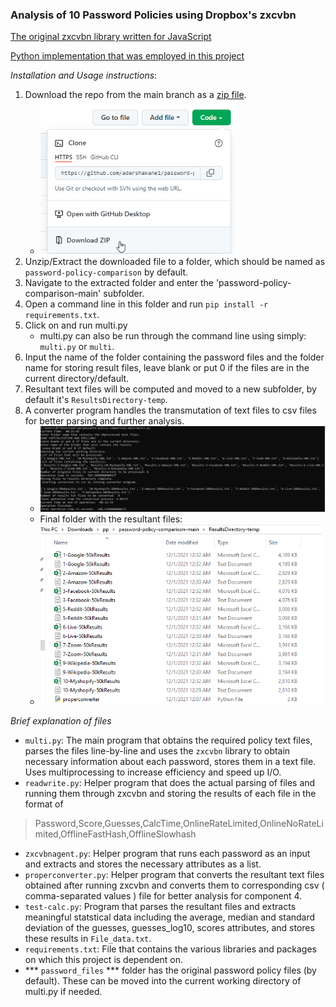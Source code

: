 ### Analysis of 10 Password Policies using Dropbox's zxcvbn

[The original zxcvbn library written for JavaScript](https://github.com/dropbox/zxcvbn)

[Python implementation that was employed in this project](https://github.com/dwolfhub/zxcvbn-python)

_Installation and Usage instructions_:
1. Download the repo from the main branch as a [zip file](https://github.com/adarshakanel/password-policy-comparison/releases/tag/v1).
    -  <img src = "sshots/stepbystep1.png" width = 310>
2. Unzip/Extract the downloaded file to a folder, which should be named as `password-policy-comparison` by default.
3. Navigate to the extracted folder and enter the 'password-policy-comparison-main' subfolder. 
4. Open a command line in this folder and run `pip install -r requirements.txt`.
5. Click on and run multi.py
    - multi.py can also be run through the command line using simply: `multi.py` or `multi`. 
6. Input the name of the folder containing the password files and the folder name for storing result files, leave blank or put 0 if the files are in the current directory/default.
7. Resultant text files will be computed and moved to a new subfolder, by default it's `ResultsDirectory-temp`.
8. A converter program handles the transmutation of text files to csv files for better parsing and further analysis.
    - <img src = "sshots/final.png" width = 999>
    - Final folder with the resultant files:
    - <img src = "sshots/final2.png" width = 450>

_Brief explanation of files_
- `multi.py`: The main program that obtains the required policy text files, parses the files line-by-line and uses the `zxcvbn` library to obtain necessary information about each password, stores them in a text file. Uses multiprocessing to increase efficiency and speed up I/O.
- `readwrite.py`: Helper program that does the actual parsing of files and running them through zxcvbn and storing the results of each file in the format of
> Password,Score,Guesses,CalcTime,OnlineRateLimited,OnlineNoRateLimited,OfflineFastHash,OfflineSlowhash
- `zxcvbnagent.py`: Helper program that runs each password as an input and extracts and stores the necessary attributes as a list.
- `properconverter.py`: Helper program that converts the resultant text files obtained after running zxcvbn and converts them to corresponding csv ( comma-separated values ) file for better analysis for component 4.
- `test-calc.py`: Program that parses the resultant files and extracts meaningful statstical data including the average, median and standard deviation of the guesses, guesses_log10, scores attributes, and stores these results in `File_data.txt`.
- `requirements.txt`: File that contains the various libraries and packages on which this project is dependent on.
- *** `password_files` *** folder has the original password policy files (by default). These can be moved into the current working directory of multi.py if needed.
